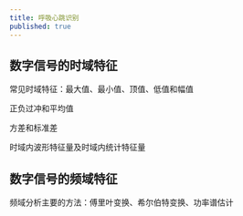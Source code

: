 ```yaml
---
title: 呼吸心跳识别
published: true
---
```


## 数字信号的时域特征

常见时域特征：最大值、最小值、顶值、低值和幅值

正负过冲和平均值

方差和标准差

时域内波形特征量及时域内统计特征量

## 数字信号的频域特征
频域分析主要的方法：傅里叶变换、希尔伯特变换、功率谱估计
